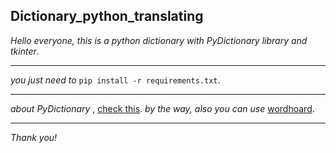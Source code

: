 ## Dictionary_python_translating

_Hello everyone, this is a python dictionary with PyDictionary library and tkinter_.
___
_you just need to_ `pip install -r requirements.txt`.
___
_about PyDictionary_ , [check this](https://pypi.org/project/PyDictionary/). _by the way, also you can use_ [wordhoard](https://pypi.org/project/wordhoard/1.4.6/).
___
_Thank you!_
